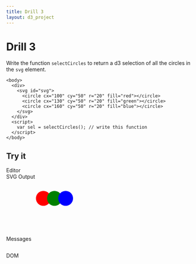 ```yaml
---
title: Drill 3
layout: d3_project
---
```


# Drill 3

Write the function `selectCircles` to return a d3 selection of all the
circles in the `svg` element.

    <body>
      <div>
        <svg id="svg">
          <circle cx="100" cy="50" r="20" fill="red"></circle>
          <circle cx="130" cy="50" r="20" fill="green"></circle>
          <circle cx="160" cy="50" r="20" fill="blue"></circle>
        </svg>
      </div>
      <script>
        var sel = selectCircles(); // write this function
      </script>
    </body>
    
## Try it

<div style="clear:both"></div>
<div>
  <div class="half-width-float tall">
    <div>Editor</div>
    <div id="editor"></div>
    <div id="run"></div>
  </div>
  <div class="half-width-float tall">
    <div>SVG Output</div>
    <div id="preview"><svg id="svg">
          <circle cx="100" cy="50" r="20" fill="red"></circle>
          <circle cx="130" cy="50" r="20" fill="green"></circle>
          <circle cx="160" cy="50" r="20" fill="blue"></circle>
      </svg></div>
    <div id="reset"></div>
  </div>
</div>

<div style="clear:both"></div>
<div>
  <div class="full-width-float">
    <div>Messages</div>
    <pre id="reports"></pre>
  </div>
</div>

<div style="clear:both"></div>
<div>
  <div class="full-width-float">
    <div>DOM</div>
    <pre id="domText"></pre>
  </div>
</div>

<script src="ace.js"></script>

<script src="drill3.js"></script>
